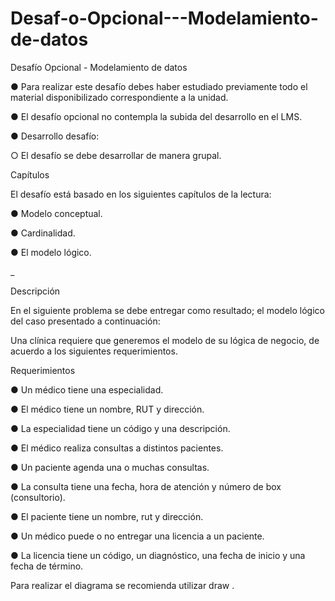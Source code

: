 # Desaf-o-Opcional---Modelamiento-de-datos

Desafío Opcional - Modelamiento de datos

● Para realizar este desafío debes haber estudiado previamente todo el material
disponibilizado correspondiente a la unidad.

● El desafío opcional no contempla la subida del desarrollo en el LMS.

● Desarrollo desafío:

○ El desafío se debe desarrollar de manera grupal.


Capítulos

El desafío está basado en los siguientes capítulos de la lectura:

● Modelo conceptual.

● Cardinalidad.

● El modelo lógico.

\_


Descripción


En el siguiente problema se debe entregar como resultado; el modelo lógico del caso
presentado a continuación:


Una clínica requiere que generemos el modelo de su lógica de negocio, de acuerdo a los
siguientes requerimientos.


Requerimientos


● Un médico tiene una especialidad.

● El médico tiene un nombre, RUT y dirección.

● La especialidad tiene un código y una descripción.

● El médico realiza consultas a distintos pacientes.

● Un paciente agenda una o muchas consultas.

● La consulta tiene una fecha, hora de atención y número de box (consultorio).

● El paciente tiene un nombre, rut y dirección.

● Un médico puede o no entregar una licencia a un paciente.

● La licencia tiene un código, un diagnóstico, una fecha de inicio y una fecha de
término.

Para realizar el diagrama se recomienda utilizar draw .
